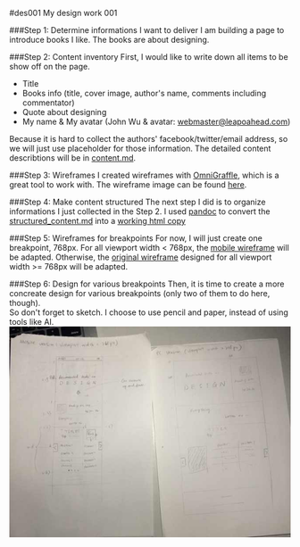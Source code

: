 #des001
My design work 001

###Step 1: Determine informations I want to deliver
I am building a page to introduce books I like. The books are about designing.

###Step 2: Content inventory
First, I would like to write down all items to be show off on the page.  

- Title
- Books info (title, cover image, author's name, comments including commentator)
- Quote about designing
- My name & My avatar (John Wu & avatar: webmaster@leapoahead.com)

Because it is hard to collect the authors' facebook/twitter/email address, so we will just use placeholder for those information. The detailed content describtions will be in [content.md](content.md).

###Step 3: Wireframes
I created wireframes with [OmniGraffle](www.omnigroup.com/omnigraffle/), which is a great tool to work with. The wireframe image can be found [here](wireframe/wireframe.jpg).

###Step 4: Make content structured
The next step I did is to organize informations I just collected in the Step 2. I used [pandoc](http://johnmacfarlane.net/pandoc) to convert the [structured_content.md](structured_content/structured_content.md) into a [working html copy](structured_content/structured_content.html)

###Step 5: Wireframes for breakpoints
For now, I will just create one breakpoint, 768px. For all viewport width < 768px, the [mobile wireframe](wireframe/mobile-wireframe.jpg) will be adapted. Otherwise, the [original wireframe](wireframe/wireframe.jpg) designed for all viewport width >= 768px will be adapted.

###Step 6: Design for various breakpoints
Then, it is time to create a more concreate design for various breakpoints (only two of them to do here, though).  
So don't forget to sketch. I choose to use pencil and paper, instead of using tools like AI.  
![sketch](sketch/sketch.jpg)